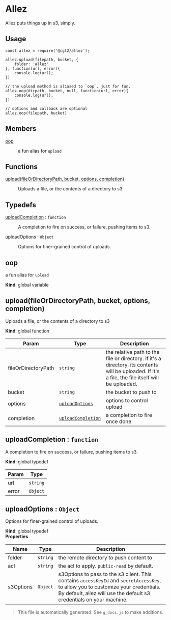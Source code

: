 # Allez

Allez puts things up in s3, simply.


## Usage

```
const allez = require('@cgl2/allez');

allez.upload(filepath, bucket, {
    folder: 'allez'
}, function(url, error){
    console.log(url);
})

// the upload method is aliased to `oop`. just for fun.
allez.oop(dirpath, bucket, null, function(url, error){
    console.log(url);
})

// options and callback are optional
allez.oop(filepath, bucket)
```

## Members

<dl>
<dt><a href="#oop">oop</a></dt>
<dd><p>a fun alias for <code>upload</code></p>
</dd>
</dl>

## Functions

<dl>
<dt><a href="#upload">upload(fileOrDirectoryPath, bucket, options, completion)</a></dt>
<dd><p>Uploads a file, or the contents of a directory to s3</p>
</dd>
</dl>

## Typedefs

<dl>
<dt><a href="#uploadCompletion">uploadCompletion</a> : <code>function</code></dt>
<dd><p>A completion to fire on success, or failure, pushing items to s3.</p>
</dd>
<dt><a href="#uploadOptions">uploadOptions</a> : <code>Object</code></dt>
<dd><p>Options for finer-grained control of uploads.</p>
</dd>
</dl>

<a name="oop"></a>

## oop
a fun alias for `upload`

**Kind**: global variable  
<a name="upload"></a>

## upload(fileOrDirectoryPath, bucket, options, completion)
Uploads a file, or the contents of a directory to s3

**Kind**: global function  

| Param | Type | Description |
| --- | --- | --- |
| fileOrDirectoryPath | <code>string</code> | the relative path to the file or directory. If it's a directory, its contents will be uploaded. If it's a file, the file itself will be uploaded. |
| bucket | <code>string</code> | the bucket to push to |
| options | [<code>uploadOptions</code>](#uploadOptions) | options to control upload |
| completion | [<code>uploadCompletion</code>](#uploadCompletion) | a completion to fire once done |

<a name="uploadCompletion"></a>

## uploadCompletion : <code>function</code>
A completion to fire on success, or failure, pushing items to s3.

**Kind**: global typedef  

| Param | Type |
| --- | --- |
| url | <code>string</code> | 
| error | <code>Object</code> | 

<a name="uploadOptions"></a>

## uploadOptions : <code>Object</code>
Options for finer-grained control of uploads.

**Kind**: global typedef  
**Properties**

| Name | Type | Description |
| --- | --- | --- |
| folder | <code>string</code> | the remote directory to push content to |
| acl | <code>string</code> | the acl to apply. `public-read` by default. |
| s3Options | <code>Object</code> | s3Options to pass to the s3 client. This contains `accessKeyId` and `secretAccessKey`, to allow you to customize your credentials. By default, allez will use the default s3 credentials on your machine. |

> This file is automatically generated. See `g_docs.js` to make additions.